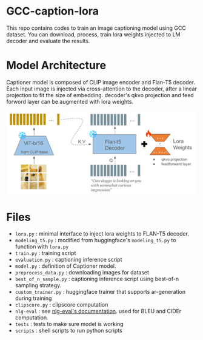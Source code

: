 # GCC-caption-lora
This repo contains codes to train an image captioning model using GCC dataset. You can download, process, train lora weights injected to LM decoder and evaluate the results.

# Model Architecture
Captioner model is composed of CLIP image encoder and Flan-T5 decoder. Each input image is injected via cross-attention to the decoder, after a linear projection to fit the size of embedding. decoder's qkvo projection and feed forword layer can be augmented with lora weights.

![image](architecture.png)

# Files

- ```lora.py``` : minimal interface to inject lora weights to FLAN-T5 decoder.
- ```modeling_t5.py``` : modified from huggingface's ```modeling_t5.py``` to function with ```lora.py```
- ```train.py``` : training script
- ```evaluation.py``` : captioning inference script
- ```model.py``` : definition of Captioner model.
- ```preprocess_data.py``` : downloading images for dataset
- ```best_of_n_sample.py``` : captioning inference script using best-of-n sampling strategy.
- ```custom_trainer.py``` : huggingface trainer that supports ar-generation during training
- ```clipscore.py``` : clipscore computation
- ```nlg-eval``` : see [nlg-eval's documentation](https://github.com/Maluuba/nlg-eval). used for BLEU and CIDEr computation. 
- ```tests``` : tests to make sure model is working
- ```scripts``` : shell scripts to run python scripts

